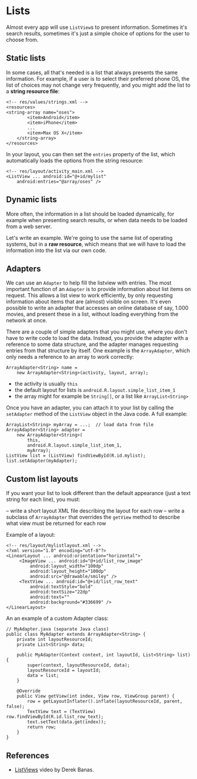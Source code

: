 # Lists

Almost every app will use `ListView`s to present information. Sometimes it's search results, sometimes it's just a simple choice of options for the user to choose from.

## Static lists

In some cases, all that's needed is a list that always presents the same information. For example, if a user is to select their preferred phone OS, the list of choices may not change very frequently, and you might add the list to a **string resource file**:

    <!-- res/values/strings.xml -->
    <resources>
    <string-array name="oses">
            <item>Android</item>
            <item>iPhone</item>
            ...
            <item>Max OS X</item>
        </string-array>
    </resources>

In your layout, you can then set the `entries` property of the list, which automatically loads the options from the string resource:

    <!-- res/layout/activity_main.xml -->
    <ListView ... android:id="@+id/mylist"
        android:entries="@array/oses" />

## Dynamic lists

More often, the information in a list should be loaded dynamically, for example when presenting search results, or when data needs to be loaded from a web server.

Let's write an example. We're going to use the same list of operating systems, but in a **raw resource**, which means that we will have to load the information into the list via our own code.

## Adapters

We can use an `Adapter` to help fill the listview with entries. The most important function of an `Adapter` is to provide information about list items on request. This allows a list view to work efficiently, by only requesting information about items that are (almost) visible on screen. It's even possible to write an adapter that accesses an online database of say, 1.000 movies, and present these in a list, without loading everything from the network at once.

There are a couple of simple adapters that you might use, where you don't have to write code to load the data. Instead, you provide the adapter with a reference to some data structure, and the adapter manages requesting entries from that structure by itself. One example is the `ArrayAdapter`, which only needs a reference to an array to work correctly:

    ArrayAdapter<String> name =
        new ArrayAdapter<String>(activity, layout, array);

- the activity is usually `this`
- the default layout for lists is `android.R.layout.simple_list_item_1`
- the array might for example be `String[]`, or a list like `ArrayList<String>`

Once you have an adapter, you can attach it to your list by calling the `setAdapter` method of the `ListView` object in the Java code. A full example:

    ArrayList<String> myArray = ...;  // load data from file
    ArrayAdapter<String> adapter =
        new ArrayAdapter<String>(
            this,
            android.R.layout.simple_list_item_1,
            myArray);
    ListView list = (ListView) findViewById(R.id.mylist);
    list.setAdapter(myAdapter);

## Custom list layouts

If you want your list to look different than the default appearance (just a text string for each line), you must:

– write a short layout XML file describing the layout for each row
– write a subclass of `ArrayAdapter` that overrides the `getView` method to describe what view must be returned for each row

Example of a layout:

    <!-- res/layout/mylistlayout.xml -->
    <?xml version="1.0" encoding="utf-8"?>
    <LinearLayout ... android:orientation="horizontal">
         <ImageView ... android:id="@+id/list_row_image"
             android:layout_width="100dp"
             android:layout_height="100dp"
             android:src="@drawable/smiley" />
         <TextView ... android:id="@+id/list_row_text"
             android:textStyle="bold"
             android:textSize="22dp"
             android:text=""
             android:background="#336699" />
    </LinearLayout>

An an example of a custom Adapter class:

    // MyAdapter.java (separate Java class)
    public class MyAdapter extends ArrayAdapter<String> {
        private int layoutResourceId;
        private List<String> data;

        public MyAdapter(Context context, int layoutId, List<String> list) {
            super(context, layoutResourceId, data);
            layoutResourceId = layoutId;
            data = list;
        }

        @Override
        public View getView(int index, View row, ViewGroup parent) {
            row = getLayoutInflater().inflate(layoutResourceId, parent, false);
            TextView text = (TextView) row.findViewById(R.id.list_row_text);
            text.setText(data.get(index));
            return row;
        }
    }

## References

- [ListViews](https://www.youtube.com/watch?v=rhj4_KBD6BQ&list=PLGLfVvz_LVvSPjWpLPFEfOCbezi6vATIh&index=5) video by Derek Banas.


<!--
Unsure about where to get started with this week's assignment? Here's a [tutorial](http://www.journaldev.com/9247/android-listview-example-tutorial) that provides a simple basis for your app's ListView.

Other (optional) tutorials on ListViews can be found here:

* [ListView Tutorial](http://www.vogella.com/tutorials/AndroidListView/article.html)

* [ListView and Styling](https://www.raywenderlich.com/124438/android-listview-tutorial)
-->

